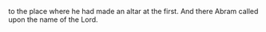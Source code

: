 to the place where he had made an altar at the first. And there Abram called upon the name of the Lord.

